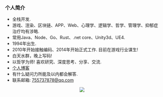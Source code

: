 ### 个人简介
-  全栈开发.
-  游戏、渲染、区块链、APP、Web、心理学、逻辑学、哲学、管理学、抑郁症治疗均有涉略.
-  常用Java、Node、Go、Rust、.net core、Unity3d、UE4.
-  1994年出生. 
-  2010年开始接触编码、2014年开始正式工作. 目前在游戏行业谋生! 
-  白天水群，晚上写码! 
-  以哲学为师! 喜欢研究、深度思考、分享、交流.
-  [个人博客](https://www.zhihu.com/people/xiao-fan-fan-zhu)
-  有什么疑问力所能及以内都会解答.
-  联系邮箱: 755737878@qq.com

<!-- 贪吃蛇代码贡献图 -->
<div align="center"><img src="https://cdn.jsdelivr.net/gh/sun0225SUN/sun0225SUN/contribution-snake/github-contribution-grid-snake.svg" /></div>
